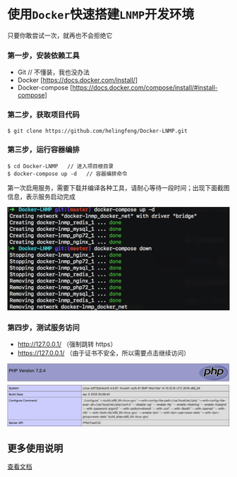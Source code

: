 # 使用`Docker`快速搭建`LNMP`开发环境 

只要你敢尝试一次，就再也不会拒绝它

### 第一步，安装依赖工具

- Git  // 不懂装，我也没办法
- Docker [https://docs.docker.com/install/]
- Docker-compose [https://docs.docker.com/compose/install/#install-compose]

### 第二步，获取项目代码

```
$ git clone https://github.com/helingfeng/Docker-LNMP.git
```
    
### 第三步，运行容器编排

```
$ cd Docker-LNMP   // 进入项目根目录
$ docker-compose up -d   // 容器编排命令
```

第一次启用服务，需要下载并编译各种工具，请耐心等待一段时间；出现下面截图信息，表示服务启动完成

![demo](./demo5.png)



### 第四步，测试服务访问

- http://127.0.0.1/ （强制跳转 https）
- https://127.0.0.1/  （由于证书不安全，所以需要点击继续访问）

![demo](./demo3.png)


## 更多使用说明

[查看文档](wiki.md)